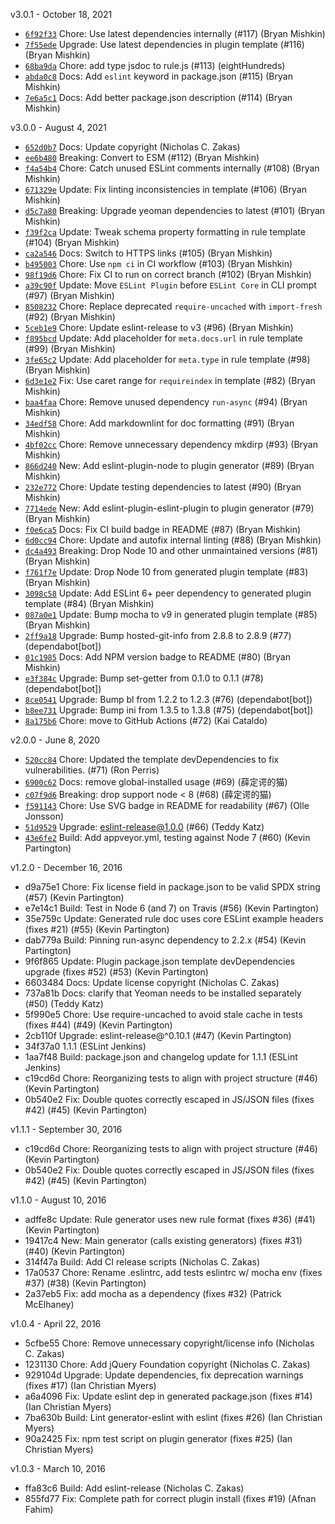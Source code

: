 v3.0.1 - October 18, 2021

* [`6f92f33`](https://github.com/eslint/generator-eslint/commit/6f92f334e66a2d4a005e288222dea9c93e1fc460) Chore: Use latest dependencies internally (#117) (Bryan Mishkin)
* [`7f55ede`](https://github.com/eslint/generator-eslint/commit/7f55ede3f9ef1eca0b91e394a8ad30e76b70f82d) Upgrade: Use latest dependencies in plugin template (#116) (Bryan Mishkin)
* [`68ba9da`](https://github.com/eslint/generator-eslint/commit/68ba9dac798264e0a4c780dd3e8681371173bbef) Chore: add type jsdoc to rule.js (#113) (eightHundreds)
* [`abda0c8`](https://github.com/eslint/generator-eslint/commit/abda0c879288d108eab8eda8c68910fcc43e7b2c) Docs: Add `eslint` keyword in package.json (#115) (Bryan Mishkin)
* [`7e6a5c1`](https://github.com/eslint/generator-eslint/commit/7e6a5c1a2539d52f475758d43e4776490bf60274) Docs: Add better package.json description (#114) (Bryan Mishkin)

v3.0.0 - August 4, 2021

* [`652d0b7`](https://github.com/eslint/generator-eslint/commit/652d0b727285bf8b38a8a79a1e893fbcd0210aa7) Docs: Update copyright (Nicholas C. Zakas)
* [`ee6b480`](https://github.com/eslint/generator-eslint/commit/ee6b480b6fc0f60ea541debdb963e8ef87b1fe0d) Breaking: Convert to ESM (#112) (Bryan Mishkin)
* [`f4a54b4`](https://github.com/eslint/generator-eslint/commit/f4a54b44ccbb50a0694ee4b4cb70bb4b016bf599) Chore: Catch unused ESLint comments internally (#108) (Bryan Mishkin)
* [`671329e`](https://github.com/eslint/generator-eslint/commit/671329ef258bdd663a3138a578ee0d754da4b7d6) Update: Fix linting inconsistencies in template (#106) (Bryan Mishkin)
* [`d5c7a80`](https://github.com/eslint/generator-eslint/commit/d5c7a80f6f533de719580ffbba21c7e379abb48c) Breaking: Upgrade yeoman dependencies to latest (#101) (Bryan Mishkin)
* [`f39f2ca`](https://github.com/eslint/generator-eslint/commit/f39f2cab1a093bec3aeeb51b36d46d0541ea3616) Update: Tweak schema property formatting in rule template (#104) (Bryan Mishkin)
* [`ca2a546`](https://github.com/eslint/generator-eslint/commit/ca2a546b52c355a4b7f9394b26431083400179e2) Docs: Switch to HTTPS links (#105) (Bryan Mishkin)
* [`b495003`](https://github.com/eslint/generator-eslint/commit/b4950037580d7231bf2cc039011b75738cc177de) Chore: Use `npm ci` in CI workflow (#103) (Bryan Mishkin)
* [`98f19d6`](https://github.com/eslint/generator-eslint/commit/98f19d655cf8d48eee460bdf79debd40502c6ac4) Chore: Fix CI to run on correct branch (#102) (Bryan Mishkin)
* [`a39c90f`](https://github.com/eslint/generator-eslint/commit/a39c90f6a04ff9576c0a008b72b07f87d1748afd) Update: Move `ESLint Plugin` before `ESLint Core` in CLI prompt (#97) (Bryan Mishkin)
* [`8508232`](https://github.com/eslint/generator-eslint/commit/85082323e51706843ba1a8cb942709d5372f2c97) Chore: Replace deprecated `require-uncached` with `import-fresh` (#92) (Bryan Mishkin)
* [`5ceb1e9`](https://github.com/eslint/generator-eslint/commit/5ceb1e99521a25b27da69034e1a67fcfc5c5764d) Chore: Update eslint-release to v3 (#96) (Bryan Mishkin)
* [`f895bcd`](https://github.com/eslint/generator-eslint/commit/f895bcdd759ac5826f76bd2338c1a63f388522dc) Update: Add placeholder for `meta.docs.url` in rule template (#99) (Bryan Mishkin)
* [`3fe65c2`](https://github.com/eslint/generator-eslint/commit/3fe65c223691db85ba0e7b3bce655a54e6027f85) Update: Add placeholder for `meta.type` in rule template (#98) (Bryan Mishkin)
* [`6d3e1e2`](https://github.com/eslint/generator-eslint/commit/6d3e1e2f8fcfb9624ac8c9b3575a6c0dda6aa8f2) Fix: Use caret range for `requireindex` in template (#82) (Bryan Mishkin)
* [`baa4faa`](https://github.com/eslint/generator-eslint/commit/baa4faa2ec5341331b3223912520b6bd49ad2567) Chore: Remove unused dependency `run-async` (#94) (Bryan Mishkin)
* [`34edf58`](https://github.com/eslint/generator-eslint/commit/34edf58581332cf574bf53d8258c3d86d2a3c951) Chore: Add markdownlint for doc formatting (#91) (Bryan Mishkin)
* [`4bf02cc`](https://github.com/eslint/generator-eslint/commit/4bf02cc2f31d5c45d88106f16668c0e5e7c46019) Chore: Remove unnecessary dependency mkdirp (#93) (Bryan Mishkin)
* [`866d240`](https://github.com/eslint/generator-eslint/commit/866d240f2d802e71d82465b9c61f52468b712688) New: Add eslint-plugin-node to plugin generator (#89) (Bryan Mishkin)
* [`232e772`](https://github.com/eslint/generator-eslint/commit/232e77217ac81390b82661b7e5f52db70e1280d7) Chore: Update testing dependencies to latest (#90) (Bryan Mishkin)
* [`7714ede`](https://github.com/eslint/generator-eslint/commit/7714ede796255428d53da8944469b1174a555608) New: Add eslint-plugin-eslint-plugin to plugin generator (#79) (Bryan Mishkin)
* [`f0e6ca5`](https://github.com/eslint/generator-eslint/commit/f0e6ca5eff2950f4b74cc5afd703a0533b422e95) Docs: Fix CI build badge in README (#87) (Bryan Mishkin)
* [`6d0cc94`](https://github.com/eslint/generator-eslint/commit/6d0cc94e7aaaa379e67359ccaf96953e1e05a5a6) Chore: Update and autofix internal linting (#88) (Bryan Mishkin)
* [`dc4a493`](https://github.com/eslint/generator-eslint/commit/dc4a493cfa5a47e9bfe0adf34bc07858e40355a5) Breaking: Drop Node 10 and other unmaintained versions (#81) (Bryan Mishkin)
* [`f761f7e`](https://github.com/eslint/generator-eslint/commit/f761f7eb002a3308d8cee6726292c5d81e81db0e) Update: Drop Node 10 from generated plugin template (#83) (Bryan Mishkin)
* [`3098c58`](https://github.com/eslint/generator-eslint/commit/3098c5874ea1bd22493710edc577049dfd0cae22) Update: Add ESLint 6+ peer dependency to generated plugin template (#84) (Bryan Mishkin)
* [`087a0e1`](https://github.com/eslint/generator-eslint/commit/087a0e1901cee285096fd6784e60ef33e9db45a4) Update: Bump mocha to v9 in generated plugin template (#85) (Bryan Mishkin)
* [`2ff9a18`](https://github.com/eslint/generator-eslint/commit/2ff9a18a9838c71e51cf30003977899f94319300) Upgrade: Bump hosted-git-info from 2.8.8 to 2.8.9 (#77) (dependabot[bot])
* [`01c1985`](https://github.com/eslint/generator-eslint/commit/01c1985bd0066e64bf5ba3852fc58265baf96169) Docs: Add NPM version badge to README (#80) (Bryan Mishkin)
* [`e3f384c`](https://github.com/eslint/generator-eslint/commit/e3f384c1ebec9cec9e7836e8a659bb15f6147e3b) Upgrade: Bump set-getter from 0.1.0 to 0.1.1 (#78) (dependabot[bot])
* [`8ce0541`](https://github.com/eslint/generator-eslint/commit/8ce05419db369e62bf199fbe39e8f341bc8cff6f) Upgrade: Bump bl from 1.2.2 to 1.2.3 (#76) (dependabot[bot])
* [`b8ee731`](https://github.com/eslint/generator-eslint/commit/b8ee731c35633c40f732177ccdddc5416036775d) Upgrade: Bump ini from 1.3.5 to 1.3.8 (#75) (dependabot[bot])
* [`8a175b6`](https://github.com/eslint/generator-eslint/commit/8a175b6c29804ef0ac3e7e844be2bc43896349c6) Chore: move to GitHub Actions (#72) (Kai Cataldo)

v2.0.0 - June 8, 2020

* [`520cc84`](https://github.com/eslint/generator-eslint/commit/520cc84aa5916e34264b46e159663f219170145d) Chore: Updated the template devDependencies to fix vulnerabilities. (#71) (Ron Perris)
* [`6900c62`](https://github.com/eslint/generator-eslint/commit/6900c629e27a4966c6e96f0e3b843622c0060bd9) Docs: remove global-installed usage (#69) (薛定谔的猫)
* [`c07f9d6`](https://github.com/eslint/generator-eslint/commit/c07f9d64aa7af7688ef9fb4ff430dae290866317) Breaking: drop support node < 8 (#68) (薛定谔的猫)
* [`f591143`](https://github.com/eslint/generator-eslint/commit/f5911434cde5289dc46715d97b2ba500ec800b85) Chore: Use SVG badge in README for readability (#67) (Olle Jonsson)
* [`51d9529`](https://github.com/eslint/generator-eslint/commit/51d9529404fadf1343e477910fce0240f3d0a0fc) Upgrade: eslint-release@1.0.0 (#66) (Teddy Katz)
* [`43e6fe2`](https://github.com/eslint/generator-eslint/commit/43e6fe26cca2f19628bb94e34e4430710bad9918) Build: Add appveyor.yml, testing against Node 7 (#60) (Kevin Partington)

v1.2.0 - December 16, 2016

* d9a75e1 Chore: Fix license field in package.json to be valid SPDX string (#57) (Kevin Partington)
* e7e14c1 Build: Test in Node 6 (and 7) on Travis (#56) (Kevin Partington)
* 35e759c Update: Generated rule doc uses core ESLint example headers (fixes #21) (#55) (Kevin Partington)
* dab779a Build: Pinning run-async dependency to 2.2.x (#54) (Kevin Partington)
* 9f6f865 Update: Plugin package.json template devDependencies upgrade (fixes #52) (#53) (Kevin Partington)
* 6603484 Docs: Update license copyright (Nicholas C. Zakas)
* 737a81b Docs: clarify that Yeoman needs to be installed separately (#50) (Teddy Katz)
* 5f990e5 Chore: Use require-uncached to avoid stale cache in tests (fixes #44) (#49) (Kevin Partington)
* 2cb110f Upgrade: eslint-release@^0.10.1 (#47) (Kevin Partington)
* 34f37a0 1.1.1 (ESLint Jenkins)
* 1aa7f48 Build: package.json and changelog update for 1.1.1 (ESLint Jenkins)
* c19cd6d Chore: Reorganizing tests to align with project structure (#46) (Kevin Partington)
* 0b540e2 Fix: Double quotes correctly escaped in JS/JSON files (fixes #42) (#45) (Kevin Partington)

v1.1.1 - September 30, 2016

* c19cd6d Chore: Reorganizing tests to align with project structure (#46) (Kevin Partington)
* 0b540e2 Fix: Double quotes correctly escaped in JS/JSON files (fixes #42) (#45) (Kevin Partington)

v1.1.0 - August 10, 2016

* adffe8c Update: Rule generator uses new rule format (fixes #36) (#41) (Kevin Partington)
* 19417c4 New: Main generator (calls existing generators) (fixes #31) (#40) (Kevin Partington)
* 314f47a Build: Add CI release scripts (Nicholas C. Zakas)
* 17a0537 Chore: Rename .eslintrc, add tests eslintrc w/ mocha env (fixes #37) (#38) (Kevin Partington)
* 2a37eb5 Fix: add mocha as a dependency (fixes #32) (Patrick McElhaney)

v1.0.4 - April 22, 2016

* 5cfbe55 Chore: Remove unnecessary copyright/license info (Nicholas C. Zakas)
* 1231130 Chore: Add jQuery Foundation copyright (Nicholas C. Zakas)
* 929104d Upgrade: Update dependencies, fix deprecation warnings (fixes #17) (Ian Christian Myers)
* a6a4096 Fix: Update eslint dep in generated package.json (fixes #14) (Ian Christian Myers)
* 7ba630b Build: Lint generator-eslint with eslint (fixes #26) (Ian Christian Myers)
* 90a2425 Fix: npm test script on plugin generator (fixes #25) (Ian Christian Myers)

v1.0.3 - March 10, 2016

* ffa83c6 Build: Add eslint-release (Nicholas C. Zakas)
* 855fd77 Fix: Complete path for correct plugin install (fixes #19) (Afnan Fahim)

